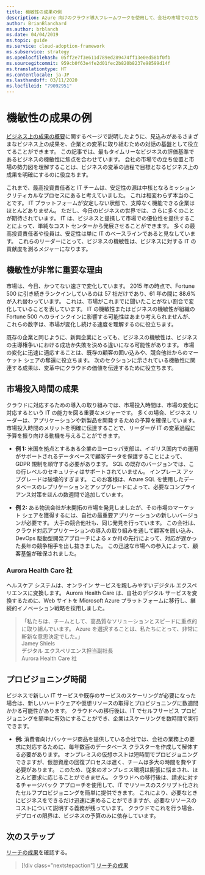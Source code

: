 ```yaml
---
title: 機敏性の成果の例
description: Azure 向けのクラウド導入フレームワークを使用して、会社の市場での立ち位置と市場の勢力図を理解します。
author: BrianBlanchard
ms.author: brblanch
ms.date: 04/04/2019
ms.topic: guide
ms.service: cloud-adoption-framework
ms.subservice: strategy
ms.openlocfilehash: 05ff2e7f3e611d789ed289474ff13e0ed58bf0fb
ms.sourcegitcommit: 959cb0f63e4fe2d01fec2b820b8237e98599d14f
ms.translationtype: HT
ms.contentlocale: ja-JP
ms.lasthandoff: 03/11/2020
ms.locfileid: "79092951"
---
```

# <a name="examples-of-agility-outcomes"></a>機敏性の成果の例

[ビジネス上の成果の概要](./index.md)に関するページで説明したように、見込みがあるさまざまなビジネス上の成果を、企業との変革に取り組むための対話の基盤として役立てることができます。 この記事では、最もタイムリーなビジネスの評価基準であるビジネスの機敏性に焦点を合わせています。 会社の市場での立ち位置と市場の勢力図を理解することは、ビジネスの変革の過程で目標となるビジネス上の成果を明確にするのに役立ちます。

これまで、最高投資責任者と IT チームは、安定性の源は中核となるミッションクリティカルなプロセスにあると考えていました。 これは相変わらず本当のことです。 IT プラットフォームが安定しない状態で、支障なく機能できる企業はほとんどありません。 ただし、今日のビジネスの世界では、さらに多くのことが期待されています。 IT は、ビジネスと提携して市場での優位性を提供することによって、単純なコスト センターから発展させることができます。 多くの最高投資責任者や役員は、安定性は単に IT のベースラインであると見なしています。 これらのリーダーにとって、ビジネスの機敏性は、ビジネスに対する IT の貢献度を測るメジャーになります。

<!-- markdownlint-disable MD026 -->

## <a name="why-is-agility-so-important"></a>機敏性が非常に重要な理由

市場は、今日、かつてない速さで変化しています。 2015 年の時点で、Fortune 500 に引き続きランクインしているのは 57 社だけであり、61 年の間に 88.6% が入れ替わっています。 これは、市場がこれまでに聞いたことがない割合で変化していることを表しています。 IT の機敏性またはビジネスの機敏性が組織の Fortune 500 へのラインクインに影響する可能性はあまり考えられませんが、これらの数字は、市場が変化し続ける速度を理解するのに役立ちます。

既存の企業と同じように、新興企業にとっても、ビジネスの機敏性は、ビジネスの主導権争いにおける成功か失敗を決める違いになる可能性があります。 市場の変化に迅速に適応することは、既存の顧客の囲い込みや、競合他社からのマーケット シェアの奪還に役立ちます。 次のセクションに示されている機敏性に関連する成果は、変革中にクラウドの価値を伝達するために役立ちます。

## <a name="time-to-market-outcome"></a>市場投入時間の成果

クラウドに対応するための導入の取り組みでは、市場投入時間は、市場の変化に対応するという IT の能力を図る重要なメジャーです。 多くの場合、ビジネス リーダーは、アプリケーションや新製品を開発するための予算を確保しています。 市場投入時間のメリットを明確に伝達することで、リーダーが IT の変革過程に予算を振り向ける動機を与えることができます。

- **例 1:** 米国を拠点とするある企業のヨーロッパ支部は、イギリス国内での運用がサポートされるデータベースで顧客データを保護することによって、GDPR 規制を順守する必要があります。 SQL の既存のバージョンでは、この行レベルのセキュリティはサポートされていません。 インプレース アップグレードは破壊的すぎます。 このお客様は、Azure SQL を使用したデータベースのレプリケーションとアップグレードによって、必要なコンプライアンス対策をほんの数週間で追加しています。

- **例 2:** ある物流会社が未開拓の市場を発見しましたが、その市場のマーケット シェアを獲得するには、自社の最重要アプリケーションの新しいバージョンが必要です。 大手の競合他社も、同じ発見を行っています。 この会社は、クラウド対応アプリケーションの導入の取り組みを通して顧客を囲い込み、DevOps 駆動型開発アプローチによる _x_ か月の先行によって、対応が遅かった長年の競争相手を出し抜きました。 この迅速な市場への参入によって、顧客基盤が確保されました。

### <a name="aurora-health-care"></a>Aurora Health Care 社

ヘルスケア システムは、オンライン サービスを親しみやすいデジタル エクスペリエンスに変換します。 Aurora Health Care は、自社のデジタル サービスを変換するために、Web サイトを Microsoft Azure プラットフォームに移行し、継続的イノベーション戦略を採用しました。

<!-- cSpell:ignore Jamey Shiels -->

> 「私たちは、チームとして、高品質なソリューションとスピードに重点的に取り組んでいます。 Azure を選択することは、私たちにとって、非常に斬新な意思決定でした。」  
> Jamey Shiels  
> デジタル エクスペリエンス担当副社長  
> Aurora Health Care 社

## <a name="provision-time"></a>プロビジョニング時間

ビジネスで新しい IT サービスや既存のサービスのスケーリングが必要になった場合は、新しいハードウェアや仮想リソースの取得とプロビジョニングに数週間かかる可能性があります。 クラウドへの移行後は、IT でセルフサービス プロビジョニングを簡単に有効にすることができ、企業はスケーリングを数時間で実行できます。

- **例:** 消費者向けパッケージ商品を提供している会社では、会社の業務上の要求に対応するために、毎年数百のデータベース クラスターを作成して解体する必要があります。 オンプレミスの仮想ホストは短時間でプロビジョニングできますが、仮想資産の回復プロセスは遅く、チームは多大の時間を費やす必要があります。 このため、従来のオンプレミス環境は膨張に悩まされ、ほとんど要求に応じることができません。 クラウドへの移行後は、請求に対するチャージバック アプローチを使用して、IT でリソースのスクリプト化されたセルフプロビジョニングを簡単に提供できます。 これにより、必要なときにビジネスをできるだけ迅速に進めることができますが、必要なリソースのコストについて説明する義務が残っています。 クラウドでこれを行う場合、デプロイの限界は、ビジネスの予算のみに依存しています。

## <a name="next-steps"></a>次のステップ

[リーチの成果](./reach-outcomes.md)を確認する。

> [!div class="nextstepaction"]
> [リーチの成果](./reach-outcomes.md)
